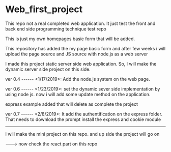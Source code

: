 # Web_first_project
This repo not a real completed web application. It just test the front and back end side programming technique test repo

This is just my own homepages basic form that will be added.

This repository has added the my page basic form and after few weeks i will upload the page source and JS source with node.js as a web server

I made this project static server side web application. So, I will make the dynamic server side project on this side.

ver 0.4 ------ <1/17/2019>: Add the node.js system on the web page.

ver 0.6 ------ <1/23/2019>: set the dynamic sever side implementation by using node js. now i will add some update method on the application.

express example added that will delete as complete the project

ver 0.7 ------ <2/8/2019>: It add the authentification on the express folder. That needs to download the prompt install the express and cookie module

-------------------------------------------------------------------------------------------------------------------------------------

I will make the mini project on this repo. and up side the project will go on

---> now check the react part on this repo
